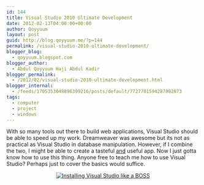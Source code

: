 ```yaml
---
id: 144
title: Visual Studio 2010 Ultimate Development
date: 2012-02-13T04:00:00+00:00
author: Qoyyuum
layout: post
guid: http://blog.qoyyuum.me/?p=144
permalink: /visual-studio-2010-ultimate-development/
blogger_blog:
  - qoyyuum.blogspot.com
blogger_author:
  - Abdul Qoyyuum Haji Abdul Kadir
blogger_permalink:
  - /2012/02/visual-studio-2010-ultimate-development.html
blogger_internal:
  - /feeds/1705353048896399216/posts/default/7727701594287802873
tags:
  - computer
  - project
  - windows
---
```

With so many tools out there to build web applications, Visual Studio should be able to speed up my work. Dreamweaver was awesome but its not as practical as Visual Studio in database manipulation. However, if I combine the two, I might be able to create a tasteful <u>and</u>&nbsp;useful app. Now I just gotta know how to use this thing. Anyone free to teach me how to use Visual Studio? Perhaps just to cover the basics would suffice. 

<div style="clear: both; text-align: center;">
  <a href="http://i1.wp.com/blog.qoyyuum.me/wp-content/uploads/2012/02/Visual-Studio-2010.png" style="margin-left: 1em; margin-right: 1em;"><img alt="Installing Visual Studio like a BOSS" border="0" src="http://i1.wp.com/blog.qoyyuum.me/wp-content/uploads/2012/02/Visual-Studio-2010.png?resize=298%2C320" title="" data-recalc-dims="1" /></a>
</div>